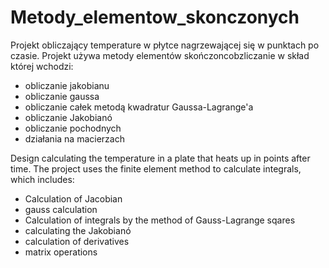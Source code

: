 # Metody_elementow_skonczonych

Projekt obliczający temperature w płytce nagrzewającej się w punktach po czasie.
Projekt używa metody elementów skończoncobzliczanie w skład której wchodzi:
- obliczanie jakobianu
- obliczanie gaussa
- obliczanie całek metodą kwadratur Gaussa-Lagrange'a
- obliczanie Jakobianó
- obliczanie pochodnych
- działania na macierzach


Design calculating the temperature in a plate that heats up in points after time.
The project uses the finite element method to calculate integrals, which includes:
- Calculation of Jacobian
- gauss calculation
- Calculation of integrals by the method of Gauss-Lagrange sqares
- calculating the Jakobianó
- calculation of derivatives
- matrix operations

